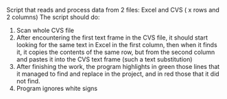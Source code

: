 Script that reads and process data from 2 files: Excel and CVS ( x rows and 2 columns)
The script should do:
1. Scan whole CVS file
2. After encountering the first text frame in the CVS file, it should start looking for the same text in Excel in the first column,
 then when it finds it, it copies the contents of the same row, but from the second column and pastes it into the CVS
 text frame (such a text substitution)
3. After finishing the work, the program highlights in green those lines that it managed to find and replace in the project, 
and in red those that it did not find.
4. Program ignores white signs
